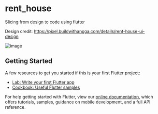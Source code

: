# rent_house

Slicing from design to code using flutter

Design credit:
https://pixel.buildwithangga.com/details/rent-house-ui-design

![image](https://user-images.githubusercontent.com/63090705/119501647-3ca1a200-bd93-11eb-9c27-8a82a1d102d5.png)


## Getting Started

A few resources to get you started if this is your first Flutter project:

- [Lab: Write your first Flutter app](https://flutter.dev/docs/get-started/codelab)
- [Cookbook: Useful Flutter samples](https://flutter.dev/docs/cookbook)

For help getting started with Flutter, view our
[online documentation](https://flutter.dev/docs), which offers tutorials,
samples, guidance on mobile development, and a full API reference.
